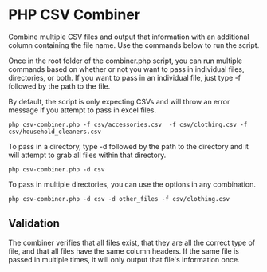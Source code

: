 # PHP CSV Combiner

Combine multiple CSV files and output that information with an additional column containing the file name. Use the commands below to run the script.

Once in the root folder of the combiner.php script, you can run multiple commands based on whether or not you want to pass in individual files, directories, or both. If you want to pass in an individual file, just type -f followed by the path to the file.

By default, the script is only expecting CSVs and will throw an error message if you attempt to pass in excel files.

`php csv-combiner.php -f csv/accessories.csv  -f csv/clothing.csv -f csv/household_cleaners.csv`

To pass in a directory, type -d followed by the path to the directory and it will attempt to grab all files within that directory.

`php csv-combiner.php -d csv`

To pass in multiple directories, you can use the options in any combination.

`php csv-combiner.php -d csv -d other_files -f csv/clothing.csv`

## Validation

The combiner verifies that all files exist, that they are all the correct type of file, and that all files have the same column headers. If the same file is passed in multiple times, it will only output that file's information once.